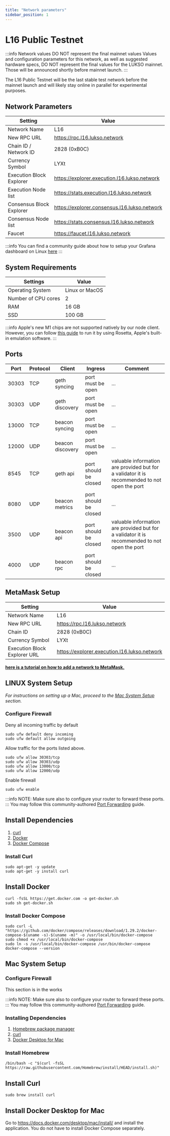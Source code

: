 ```yaml
---
title: "Network parameters"
sidebar_position: 1
---
```


# L16 Public Testnet
 

:::info Network values DO NOT represent the final mainnet values
Values and configuration parameters for this network, as well as suggested hardware specs, DO NOT represent the final values for the LUKSO mainnet. Those will be announced shortly before mainnet launch.
:::

The L16 Public Testnet will be the last stable test network before the mainnet launch and will likely stay online in parallel for experimental purposes.

## Network Parameters

| Setting                      | Value                                                 |
| ---------------------------- | ----------------------------------------------------- |
| Network Name                 | L16                                              |
| New RPC URL                  | <https://rpc.l16.lukso.network>                  |
| Chain ID  / Network ID       | 2828 (0xB0C)                                  |
| Currency Symbol              | LYXt                                                  |
| Execution Block Explorer     | <https://explorer.execution.l16.lukso.network>   |
| Execution Node list          | <https://stats.execution.l16.lukso.network>      |
| Consensus Block Explorer     | <https://explorer.consensus.l16.lukso.network>   |
| Consensus Node list          | <https://stats.consensus.l16.lukso.network>      |
| Faucet                       | <https://faucet.l16.lukso.network>               |

:::info
You can find a community guide about how to setup your Grafana dashboard on Linux [here](https://luksoverse.io/2022/06/system-and-monitor-setup-guide-by-volodymyr-lykhonis/)
:::

## System Requirements

| Settings            | Value          |
| ------------------- | -------------- |
| Operating System    | Linux or MacOS |
| Number of CPU cores | 2              |
| RAM                 | 16 GB          |
| SSD                 | 100 GB         |

:::info
Apple's new M1 chips are not supported natively by our node client. However, you can follow [this guide](https://medium.com/@luki3k5/running-lukso-node-on-m1-mac-acf92d433a38) to run it by using Rosetta, Apple's built-in emulation software.
:::
 
## Ports


| Port                         | Protocol                      | Client                            | Ingress                           |  Comment |
| ---------------------------- | ---------------------------- | ---------------------------------- | ---------------------------------- | ---------------------------------- | 
|  30303 | TCP | geth syncing | port must be open | ... |
|  30303 | UDP | geth discovery| port must be open | ... |
|  13000 | TCP | beacon syncing| port must be open | ... |
|  12000 | UDP | beacon discovery| port must be open | ... |
|  8545 | TCP | geth api| port should be closed | valuable information are provided but for a validator it is recommended to not open the port |
|  8080 | UDP | beacon metrics| port should be closed | ... |
|  3500 | UDP | beacon api| port should be closed | valuable information are provided but for a validator it is recommended to not open the port |
|  4000 | UDP | beacon rpc| port should be closed | ... |

## MetaMask Setup

| Setting                      | Value                                           |
| ---------------------------- | ----------------------------------------------- |
| Network Name                 | L16                                             |
| New RPC URL                  | https://rpc.l16.lukso.network                   |
| Chain ID                     | 2828 (0xB0C)                                    |
| Currency Symbol              | LYXt                                            |
| Execution Block Explorer URL | <https://explorer.execution.l16.lukso.network>  |

**[here is a tutorial on how to add a network to MetaMask.](https://metamask.zendesk.com/hc/en-us/articles/360043227612-How-to-add-a-custom-network-RPC)**

## LINUX System Setup
*For instructions on setting up a Mac, proceed to the [Mac System Setup](#mac-system-setup) section.*

### Configure Firewall
Deny all incoming traffic by default
```
sudo ufw default deny incoming
sudo ufw default allow outgoing 
```
Allow traffic for the ports listed above.
```
sudo ufw allow 30303/tcp
sudo ufw allow 30303/udp
sudo ufw allow 13000/tcp
sudo ufw allow 12000/udp
```


Enable firewall
```
sudo ufw enable
```
:::info
NOTE: Make sure also to configure your router to forward these ports.
:::
You may follow this community-authored [Port Forwarding](https://github.com/KEEZ-RobG/node-guide/blob/main/PortForward.md) guide.



## Install Dependencies

1. [curl](https://macappstore.org/curl/) 
2. [Docker](https://docs.docker.com/get-docker/)
3. [Docker Compose](https://docs.docker.com/compose/)

### Install Curl
```
sudo apt-get -y update
sudo apt-get -y install curl
```

## Install Docker
```
curl -fsSL https://get.docker.com -o get-docker.sh
sudo sh get-docker.sh
```

### Install Docker Compose
```
sudo curl -L "https://github.com/docker/compose/releases/download/1.29.2/docker-compose-$(uname -s)-$(uname -m)" -o /usr/local/bin/docker-compose
sudo chmod +x /usr/local/bin/docker-compose
sudo ln -s /usr/local/bin/docker-compose /usr/bin/docker-compose
docker-compose --version
```

## Mac System Setup
### Configure Firewall
This section is in the works

:::info
NOTE: Make sure also to configure your router to forward these ports.  
:::
You may follow this community-authored [Port Forwarding](https://github.com/KEEZ-RobG/node-guide/blob/main/PortForward.md) guide.

### Installing Dependencies

1. [Homebrew package manager](https://brew.sh)
2. [curl](https://macappstore.org/curl/)
3. [Docker Desktop for Mac](https://docs.docker.com/desktop/mac/install/)

### Install Homebrew
```
/bin/bash -c "$(curl -fsSL https://raw.githubusercontent.com/Homebrew/install/HEAD/install.sh)"
```

## Install Curl
```
sudo brew install curl
```

## Install Docker Desktop for Mac

Go to https://docs.docker.com/desktop/mac/install/ and install the application. 
You do not have to install Docker Compose separately.
